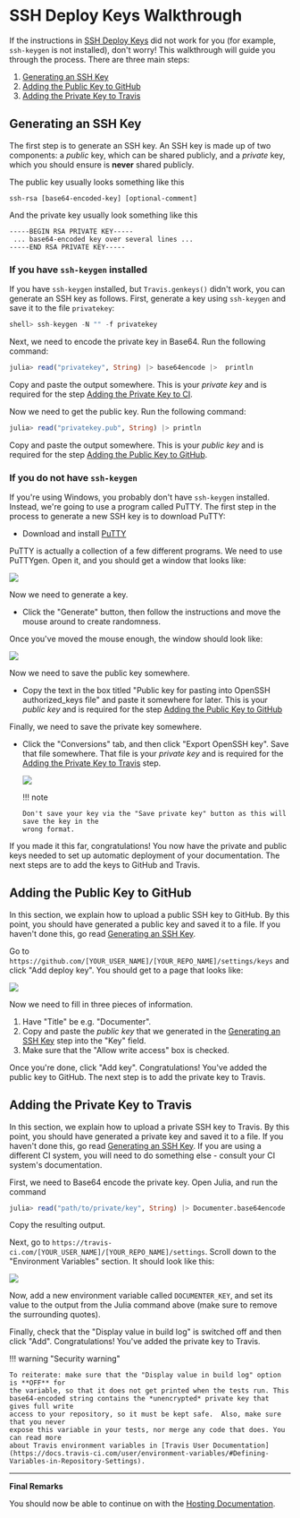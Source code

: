 # SSH Deploy Keys Walkthrough

If the instructions in [SSH Deploy Keys](@ref) did not work for you (for example,
`ssh-keygen` is not installed), don't worry! This walkthrough will guide you through the
process. There are three main steps:

1. [Generating an SSH Key](@ref)
2. [Adding the Public Key to GitHub](@ref)
3. [Adding the Private Key to Travis](@ref)

## Generating an SSH Key

The first step is to generate an SSH key. An SSH key is made up of two components: a
*public* key, which can be shared publicly, and a *private* key, which you should ensure is
**never** shared publicly.

The public key usually looks something like this

```
ssh-rsa [base64-encoded-key] [optional-comment]
```

And the private key usually look something like this

```
-----BEGIN RSA PRIVATE KEY-----
 ... base64-encoded key over several lines ...
-----END RSA PRIVATE KEY-----
```

### If you have `ssh-keygen` installed

If you have `ssh-keygen` installed, but `Travis.genkeys()` didn't work, you can generate an
SSH key as follows. First, generate a key using `ssh-keygen` and save it to the file
`privatekey`:

```julia
shell> ssh-keygen -N "" -f privatekey
```

Next, we need to encode the private key in Base64. Run the following command:

```julia
julia> read("privatekey", String) |> base64encode |>  println
```

Copy and paste the output somewhere. This is your *private key* and is required for the step
[Adding the Private Key to CI](@ref).

Now we need to get the public key. Run the following command:

```julia
julia> read("privatekey.pub", String) |> println
```

Copy and paste the output somewhere. This is your *public key* and is required for the step
[Adding the Public Key to GitHub](@ref).

### If you do not have `ssh-keygen`

If you're using Windows, you probably don't have `ssh-keygen` installed. Instead, we're
going to use a program called PuTTY. The first step in the process to generate a new SSH key
is to download PuTTY:

* Download and install [PuTTY](https://www.chiark.greenend.org.uk/~sgtatham/putty/)

PuTTY is actually a collection of a few different programs. We need to use PuTTYgen. Open
it, and you should get a window that looks like:

![](puttygen.png)

Now we need to generate a key.

* Click the "Generate" button, then follow the instructions and move the mouse around to
  create randomness.

Once you've moved the mouse enough, the window should look like:

![](puttygen-generated.png)

Now we need to save the public key somewhere.

* Copy the text in the box titled "Public key for pasting into OpenSSH authorized_keys file"
  and paste it somewhere for later. This is your *public key* and is required for the step
  [Adding the Public Key to GitHub](@ref)

Finally, we need to save the private key somewhere.

* Click the "Conversions" tab, and then click "Export OpenSSH key". Save that file
  somewhere. That file is your *private key* and is required for the [Adding the Private Key
  to Travis](@ref) step.

  ![](puttygen-export-private-key.png)

  !!! note

      Don't save your key via the "Save private key" button as this will save the key in the
      wrong format.

If you made it this far, congratulations! You now have the private and public keys needed to
set up automatic deployment of your documentation. The next steps are to add the keys to
GitHub and Travis.


## Adding the Public Key to GitHub

In this section, we explain how to upload a public SSH key to GitHub. By this point, you
should have generated a public key and saved it to a file. If you haven't done this, go read
[Generating an SSH Key](@ref).

Go to `https://github.com/[YOUR_USER_NAME]/[YOUR_REPO_NAME]/settings/keys` and click "Add
deploy key". You should get to a page that looks like:

![](github-add-deploy-key.png)

Now we need to fill in three pieces of information.

1. Have "Title" be e.g. "Documenter".
2. Copy and paste the *public key* that we generated in the [Generating an SSH Key](@ref)
   step into the "Key" field.
3. Make sure that the "Allow write access" box is checked.

Once you're done, click "Add key". Congratulations! You've added the public key
to GitHub. The next step is to add the private key to Travis.


## Adding the Private Key to Travis

In this section, we explain how to upload a private SSH key to Travis. By this point, you
should have generated a private key and saved it to a file. If you haven't done this, go
read [Generating an SSH Key](@ref).  If you are using a different CI system, you will need
to do something else - consult your CI system's documentation.

First, we need to Base64 encode the private key. Open Julia, and run the command

```julia
julia> read("path/to/private/key", String) |> Documenter.base64encode |> println
```

Copy the resulting output.

Next, go to `https://travis-ci.com/[YOUR_USER_NAME]/[YOUR_REPO_NAME]/settings`. Scroll down
to the "Environment Variables" section. It should look like this:

![](travis-variables.png)

Now, add a new environment variable called `DOCUMENTER_KEY`, and set its value to the output
from the Julia command above (make sure to remove the surrounding quotes).

Finally, check that the "Display value in build log" is switched off and then click "Add".
Congratulations! You've added the private key to Travis.

!!! warning "Security warning"

    To reiterate: make sure that the "Display value in build log" option is **OFF** for
    the variable, so that it does not get printed when the tests run. This
    base64-encoded string contains the *unencrypted* private key that gives full write
    access to your repository, so it must be kept safe.  Also, make sure that you never
    expose this variable in your tests, nor merge any code that does. You can read more
    about Travis environment variables in [Travis User Documentation](https://docs.travis-ci.com/user/environment-variables/#Defining-Variables-in-Repository-Settings).

---

**Final Remarks**

You should now be able to continue on with the [Hosting Documentation](@ref).
